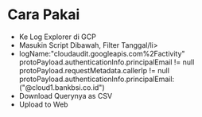 <h1> Cara Pakai </h1>
<ul>
  <li>Ke Log Explorer di GCP</li>
  <li>Masukin Script Dibawah, Filter Tanggal/li>
  <li>logName:"cloudaudit.googleapis.com%2Factivity" <br>
      protoPayload.authenticationInfo.principalEmail != null <br>
      protoPayload.requestMetadata.callerIp != null <br>
      protoPayload.authenticationInfo.principalEmail:("@cloud1.bankbsi.co.id")</li>
  <li>Download Querynya as CSV</li>
  <li>Upload to Web</li>
</ul>
